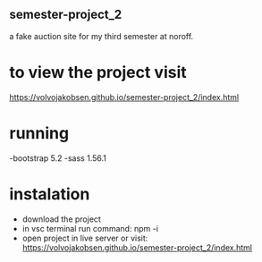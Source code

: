 ## semester-project_2

a fake auction site for my third semester at noroff.

# to view the project visit

https://volvojakobsen.github.io/semester-project_2/index.html

# running

-bootstrap 5.2
-sass 1.56.1

# instalation

- download the project
- in vsc terminal run command: npm -i
- open project in live server or visit: https://volvojakobsen.github.io/semester-project_2/index.html
